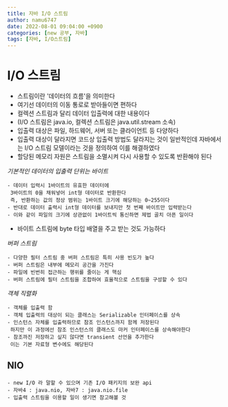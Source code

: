 ```yaml
---
title: 자바 I/O 스트림
author: namu6747
date: 2022-08-01 09:04:00 +0900
categories: [new 공부, 자바]
tags: [자바, I/O스트림]
---
```


# I/O 스트림
- 스트림이란 '데이터의 흐름'을 의미한다
- 여기선 데이터의 이동 통로로 받아들이면 편하다
- 컬렉션 스트림과 달리 데이터 입출력에 대한 내용이다
- (I/O 스트림은 java.io, 컬렉션 스트림은 java.util.stream 소속)
-  입출력 대상은 파일, 하드웨어, 서버 또는 클라이언트 등 다양하다
- 입출력 대상이 달라지면 코드상 입출력 방법도 달라지는 것이 일반적인데
 자바에서는 I/O 스트림 모델이라는 것을 정의하여 이를 해결하였다
- 할당된 메모리 자원은 스트림을 소멸시켜 다시 사용할 수 있도록 반환해야 된다

*기본적인 데이터의 입출력 단위는 바이트*
```
- 데이터 입력시 1바이트의 유효한 데이터에 
 3바이트의 0을 채워넣어 int형 데이터로 반환한다
 즉, 반환하는 값의 정상 범위는 1바이트 크기에 해당하는 0~255이다
- 반대로 데이터 출력시 int형 데이터를 보내지만 첫 번째 바이트만 입력받는다
- 이와 같이 파일의 크기에 상관없이 1바이트씩 통신하면 제법 골치 아픈 일이다
```

- 바이트 스트림에 byte 타입 배열을 주고 받는 것도 가능하다

*버퍼 스트림*
```
- 다양한 필터 스트림 중 버퍼 스트림은 특히 사용 빈도가 높다
- 버퍼 스트림은 내부에 메모리 공간을 가진다
- 파일에 빈번히 접근하는 행위를 줄이는 게 핵심
- 버퍼 스트림에 필터 스트림을 조합하여 효율적으로 스트림을 구성할 수 있다
```

*객체 직렬화*
```
- 객체를 입출력 함
- 객체 입출력의 대상이 되는 클래스는 Serializable 인터페이스를 상속
- 인스턴스 자체를 입출력하므로 참조 인스턴스까지 함께 저장된다
 하지만 이 과정에선 참조 인스턴스의 클래스도 마커 인터페이스를 상속해야한다
- 참조까진 저장하고 싶지 않다면 transient 선언을 추가한다
 이는 기본 자료형 변수에도 해당된다
```

## NIO
```
- new I/O 라 말할 수 있으며 기존 I/O 패키지의 보완 api
- 자바4 : java.nio, 자바7 : java.nio.file
- 입출력 스트림을 이용할 일이 생기면 참고해볼 것
```








